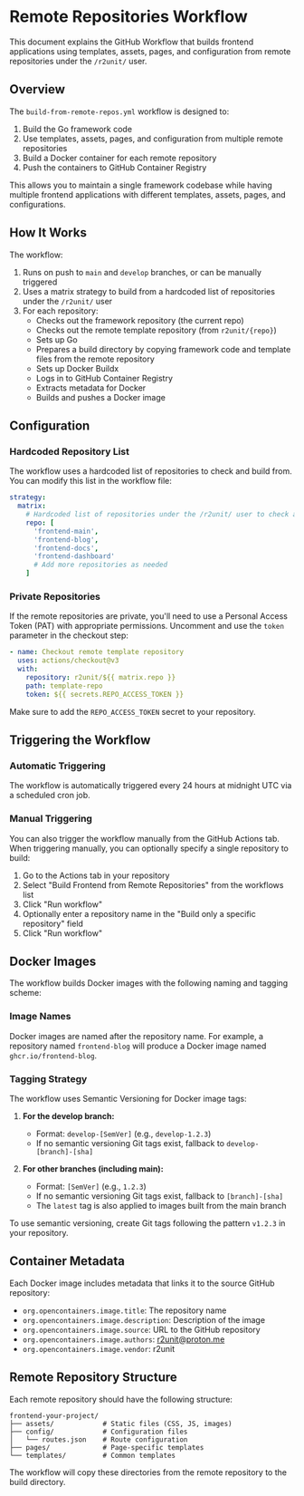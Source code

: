 # Remote Repositories Workflow

This document explains the GitHub Workflow that builds frontend applications using templates, assets, pages, and configuration from remote repositories under the `/r2unit/` user.

## Overview

The `build-from-remote-repos.yml` workflow is designed to:

1. Build the Go framework code
2. Use templates, assets, pages, and configuration from multiple remote repositories
3. Build a Docker container for each remote repository
4. Push the containers to GitHub Container Registry

This allows you to maintain a single framework codebase while having multiple frontend applications with different templates, assets, pages, and configurations.

## How It Works

The workflow:

1. Runs on push to `main` and `develop` branches, or can be manually triggered
2. Uses a matrix strategy to build from a hardcoded list of repositories under the `/r2unit/` user
3. For each repository:
   - Checks out the framework repository (the current repo)
   - Checks out the remote template repository (from `r2unit/{repo}`)
   - Sets up Go
   - Prepares a build directory by copying framework code and template files from the remote repository
   - Sets up Docker Buildx
   - Logs in to GitHub Container Registry
   - Extracts metadata for Docker
   - Builds and pushes a Docker image

## Configuration

### Hardcoded Repository List

The workflow uses a hardcoded list of repositories to check and build from. You can modify this list in the workflow file:

```yaml
strategy:
  matrix:
    # Hardcoded list of repositories under the /r2unit/ user to check and build from
    repo: [
      'frontend-main',
      'frontend-blog',
      'frontend-docs',
      'frontend-dashboard'
      # Add more repositories as needed
    ]
```

### Private Repositories

If the remote repositories are private, you'll need to use a Personal Access Token (PAT) with appropriate permissions. Uncomment and use the `token` parameter in the checkout step:

```yaml
- name: Checkout remote template repository
  uses: actions/checkout@v3
  with:
    repository: r2unit/${{ matrix.repo }}
    path: template-repo
    token: ${{ secrets.REPO_ACCESS_TOKEN }}
```

Make sure to add the `REPO_ACCESS_TOKEN` secret to your repository.

## Triggering the Workflow

### Automatic Triggering

The workflow is automatically triggered every 24 hours at midnight UTC via a scheduled cron job.

### Manual Triggering

You can also trigger the workflow manually from the GitHub Actions tab. When triggering manually, you can optionally specify a single repository to build:

1. Go to the Actions tab in your repository
2. Select "Build Frontend from Remote Repositories" from the workflows list
3. Click "Run workflow"
4. Optionally enter a repository name in the "Build only a specific repository" field
5. Click "Run workflow"

## Docker Images

The workflow builds Docker images with the following naming and tagging scheme:

### Image Names

Docker images are named after the repository name. For example, a repository named `frontend-blog` will produce a Docker image named `ghcr.io/frontend-blog`.

### Tagging Strategy

The workflow uses Semantic Versioning for Docker image tags:

1. **For the develop branch:**
   - Format: `develop-[SemVer]` (e.g., `develop-1.2.3`)
   - If no semantic versioning Git tags exist, fallback to `develop-[branch]-[sha]`

2. **For other branches (including main):**
   - Format: `[SemVer]` (e.g., `1.2.3`)
   - If no semantic versioning Git tags exist, fallback to `[branch]-[sha]`
   - The `latest` tag is also applied to images built from the main branch

To use semantic versioning, create Git tags following the pattern `v1.2.3` in your repository.

## Container Metadata

Each Docker image includes metadata that links it to the source GitHub repository:

- `org.opencontainers.image.title`: The repository name
- `org.opencontainers.image.description`: Description of the image
- `org.opencontainers.image.source`: URL to the GitHub repository
- `org.opencontainers.image.authors`: r2unit@proton.me
- `org.opencontainers.image.vendor`: r2unit

## Remote Repository Structure

Each remote repository should have the following structure:

```
frontend-your-project/
├── assets/            # Static files (CSS, JS, images)
├── config/            # Configuration files
│   └── routes.json    # Route configuration
├── pages/             # Page-specific templates
└── templates/         # Common templates
```

The workflow will copy these directories from the remote repository to the build directory.